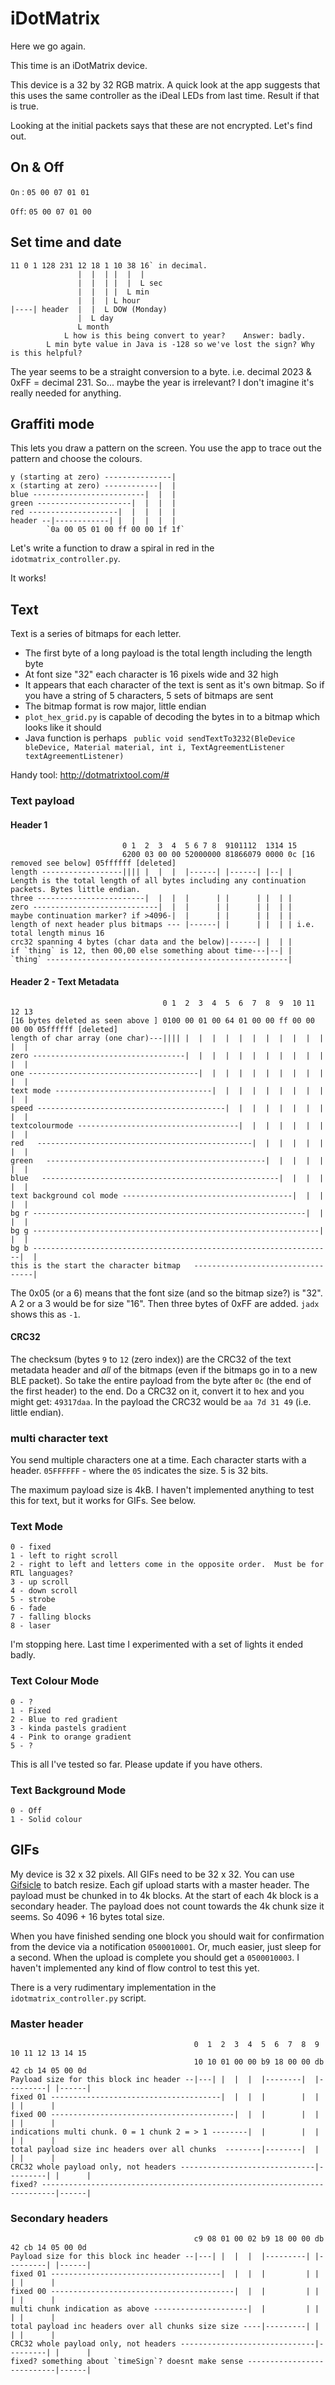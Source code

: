 # iDotMatrix

Here we go again.

This time is an iDotMatrix device.

This device is a 32 by 32 RGB matrix.  A quick look at the app suggests that this uses the same controller as the iDeal LEDs from last time.  Result if that is true.

Looking at the initial packets says that these are not encrypted.  Let's find out.

## On & Off


`On` : `05 00 07 01 01`

`Off`: `05 00 07 01 00`


## Set time and date

```text
11 0 1 128 231 12 18 1 10 38 16` in decimal.
               |  |  | |  |  |
               |  |  | |  |  L sec
               |  |  | |  L min
               |  |  | L hour
|----| header  |  |  L DOW (Monday)
               |  L day
               L month
            L how is this being convert to year?    Answer: badly.
        L min byte value in Java is -128 so we've lost the sign? Why is this helpful?
```

The year seems to be a straight conversion to a byte.  i.e. decimal 2023 & 0xFF = decimal 231.
So... maybe the year is irrelevant?  I don't imagine it's really needed for anything.

## Graffiti mode

This lets you draw a pattern on the screen.  You use the app to trace out the pattern and choose the colours.

```text
y (starting at zero) ---------------|
x (starting at zero) ------------|  |
blue -------------------------|  |  |
green ---------------------|  |  |  |
red --------------------|  |  |  |  |
header --|------------| |  |  |  |  |
        `0a 00 05 01 00 ff 00 00 1f 1f`
```

Let's write a function to draw a spiral in red in the `idotmatrix_controller.py`.

It works!

## Text

Text is a series of bitmaps for each letter.

 - The first byte of a long payload is the total length including the length byte
 - At font size "32" each character is 16 pixels wide and 32 high
 - It appears that each character of the text is sent as it's own bitmap.  So if you have a string of 5 characters, 5 sets of bitmaps are sent
 - The bitmap format is row major, little endian
 - `plot_hex_grid.py` is capable of decoding the bytes in to a bitmap which looks like it should
 - Java function is perhaps `` public void sendTextTo3232(BleDevice bleDevice, Material material, int i, TextAgreementListener textAgreementListener)``


Handy tool:  http://dotmatrixtool.com/#



### Text payload

#### Header 1

```text
                         0 1  2  3  4  5 6 7 8  9101112  1314 15
                         6200 03 00 00 52000000 81866079 0000 0c [16 removed see below] 05ffffff [deleted]
length ------------------|||| |  |  |  |------| |------| |--| |  Length is the total length of all bytes including any continuation packets. Bytes little endian.
three ------------------------|  |  |  |      | |      | |  | |
zero ----------------------------|  |  |      | |      | |  | |
maybe continuation marker? if >4096-|  |      | |      | |  | |
length of next header plus bitmaps --- |------| |      | |  | | i.e. total length minus 16
crc32 spanning 4 bytes (char data and the below)|------| |  | |
if `thing` is 12, then 00,00 else something about time---|--| |
`thing` ------------------------------------------------------|

```

#### Header 2 - Text Metadata

```text
                                  0 1  2  3  4  5  6  7  8  9  10 11 12 13   
[16 bytes deleted as seen above ] 0100 00 01 00 64 01 00 00 ff 00 00 00 00 05ffffff [deleted]
length of char array (one char)---|||| |  |  |  |  |  |  |  |  |  |  |  |  |
zero ----------------------------------|  |  |  |  |  |  |  |  |  |  |  |  |
one --------------------------------------|  |  |  |  |  |  |  |  |  |  |  |
text mode -----------------------------------|  |  |  |  |  |  |  |  |  |  |
speed ------------------------------------------|  |  |  |  |  |  |  |  |  |
textcolourmode ------------------------------------|  |  |  |  |  |  |  |  |
red   ------------------------------------------------|  |  |  |  |  |  |  |
green   -------------------------------------------------|  |  |  |  |  |  |
blue   -----------------------------------------------------|  |  |  |  |  |
text background col mode --------------------------------------|  |  |  |  |
bg r -------------------------------------------------------------|  |  |  |
bg g ----------------------------------------------------------------|  |  |
bg b -------------------------------------------------------------------|  |
this is the start the character bitmap   ----------------------------------| 
```

The 0x05 (or a 6) means that the font size (and so the bitmap size?) is "32".  A 2 or a 3 would be for size "16".
Then three bytes of 0xFF are added.  `jadx` shows this as `-1`.

#### CRC32

The checksum (bytes `9` to `12` (zero index)) are the CRC32 of the text metadata header and *all* of the bitmaps (even if the bitmaps go in to a new BLE packet).
So take the entire payload from the byte after `0c` (the end of the first header) to the end.  Do a CRC32 on it, convert it to hex and you might get: `49317daa`.
In the payload the CRC32 would be `aa 7d 31 49` (i.e. little endian).

### multi character text

You send multiple characters one at a time.  Each character starts with a header. `05FFFFFF` - where the `05` indicates the size. 5 is 32 bits.

The maximum payload size is 4kB. I haven't implemented anything to test this for text, but it works for GIFs.  See below.

### Text Mode

```text
0 - fixed
1 - left to right scroll
2 - right to left and letters come in the opposite order.  Must be for RTL languages?
3 - up scroll
4 - down scroll
5 - strobe
6 - fade
7 - falling blocks
8 - laser
```

I'm stopping here.  Last time I experimented with a set of lights it ended badly.

### Text Colour Mode

```text
0 - ?
1 - Fixed
2 - Blue to red gradient
3 - kinda pastels gradient
4 - Pink to orange gradient
5 - ?
```

This is all I've tested so far.  Please update if you have others.

### Text Background Mode

```text
0 - Off
1 - Solid colour
```

## GIFs

My device is 32 x 32 pixels.  All GIFs need to be 32 x 32.  You can use [Gifsicle](https://www.lcdf.org/gifsicle/man.html) to batch resize.
Each gif upload starts with a master header.  The payload must be chunked in to 4k blocks.  At the start of each 4k block is a secondary header.
The payload does not count towards the 4k chunk size it seems.  So 4096 + 16 bytes total size.

When you have finished sending one block you should wait for confirmation from the device via a notification `0500010001`.  Or, much easier, just sleep for a second.
When the upload is complete you should get a `0500010003`.  I haven't implemented any kind of flow control to test this yet.

There is a very rudimentary implementation in the `idotmatrix_controller.py` script.

### Master header

```text
                                         0  1  2  3  4  5  6  7  8  9  10 11 12 13 14 15 
                                         10 10 01 00 00 b9 18 00 00 db 42 cb 14 05 00 0d
Payload size for this block inc header --|---| |  |  |  |--------|  |---------| |------|    
fixed 01 --------------------------------------|  |  |  |        |  |         | |      |
fixed 00 -----------------------------------------|  |  |        |  |         | |      | 
indications multi chunk. 0 = 1 chunk 2 = > 1 --------|  |        |  |         | |      |
total payload size inc headers over all chunks  --------|--------|  |         | |      |
CRC32 whole payload only, not headers ------------------------------|---------| |      |
fixed? -------------------------------------------------------------------------|------|
```

### Secondary headers

```text
                                         c9 08 01 00 02 b9 18 00 00 db 42 cb 14 05 00 0d
Payload size for this block inc header --|---| |  |  |  |---------| |---------| |------|    
fixed 01 --------------------------------------|  |  |  |         | |         | |      |
fixed 00 -----------------------------------------|  |  |         | |         | |      | 
multi chunk indication as above ---------------------|  |         | |         | |      |
total payload inc headers over all chunks size size ----|---------| |         | |      |
CRC32 whole payload only, not headers ------------------------------|---------| |      |
fixed? something about `timeSign`? doesnt make sense ---------------------------|------|
```

